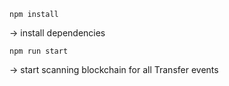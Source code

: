 `npm install`

-> install dependencies

`npm run start`

-> start scanning blockchain for all Transfer events
